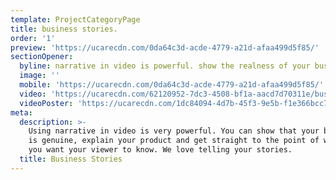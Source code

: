 ```yaml
---
template: ProjectCategoryPage
title: business stories.
order: '1'
preview: 'https://ucarecdn.com/0da64c3d-acde-4779-a21d-afaa499d5f85/'
sectionOpener:
  byline: narrative in video is powerful. show the realness of your business.
  image: ''
  mobile: 'https://ucarecdn.com/0da64c3d-acde-4779-a21d-afaa499d5f85/'
  video: 'https://ucarecdn.com/62120952-7dc3-4508-bf1a-aacd7d70311e/business_video.mp4'
  videoPoster: 'https://ucarecdn.com/1dc84094-4d7b-45f3-9e5b-f1e366bcc7ee/poster_business.jpeg'
meta:
  description: >-
    Using narrative in video is very powerful. You can show that your business
    is genuine, explain your product and get straight to the point of what it is
    you want your viewer to know. We love telling your stories.
  title: Business Stories
---
```

